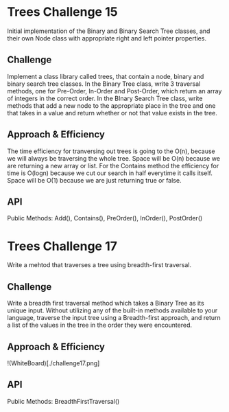 # Trees Challenge 15
Initial implementation of the Binary and Binary Search Tree classes, and their own Node class with appropriate right and left pointer properties.

## Challenge
Implement a class library called trees, that contain a node, binary and binary search tree classes. In the Binary Tree class, write 3 traversal methods, one for Pre-Order, In-Order and Post-Order, which return an array of integers in the correct order. In the BInary Search Tree class, write methods that add a new node to the appropriate place in the tree and one that takes in a value and return whether or not that value exists in the tree.


## Approach & Efficiency
The time efficiency for tranversing out trees is going to the O(n), because we will always be traversing the whole tree. Space will be O(n) because we are returning a new array or list. For the Contains method the efficiency for time is O(logn)
because we cut our search in half everytime it calls itself. Space will be O(1) because we are just returning true or false.
## API
Public Methods: Add(), Contains(), PreOrder(), InOrder(), PostOrder()


# Trees Challenge 17
Write a mehtod that traverses a tree using breadth-first traversal.
## Challenge
Write a breadth first traversal method which takes a Binary Tree as its unique input. Without utilizing any of the built-in methods available to your language, traverse the input tree using a Breadth-first approach, and return a list of the values in the tree in the order they were encountered.

## Approach & Efficiency
!(WhiteBoard)[./challenge17.png]
## API
Public Methods: BreadthFirstTraversal()
